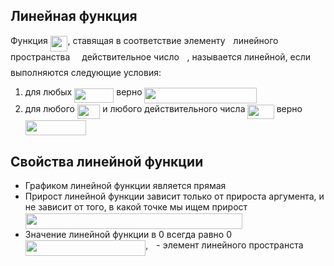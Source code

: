 ## Линейная функция
Функция <img src="/tex/4fb4c0fe1ef8e116dbcc0bfb8329a518.svg?invert_in_darkmode&sanitize=true" align=middle width=27.831191849999993pt height=24.65753399999998pt/>, ставящая в соответствие элементу <img src="/tex/2f2322dff5bde89c37bcae4116fe20a8.svg?invert_in_darkmode&sanitize=true" align=middle width=5.2283516999999895pt height=22.831056599999986pt/> линейного пространства <img src="/tex/ddcb483302ed36a59286424aa5e0be17.svg?invert_in_darkmode&sanitize=true" align=middle width=11.18724254999999pt height=22.465723500000017pt/>
действительное число <img src="/tex/deceeaf6940a8c7a5a02373728002b0f.svg?invert_in_darkmode&sanitize=true" align=middle width=8.649225749999989pt height=14.15524440000002pt/>, называется линейной, если выполняются следующие условия:
 1. для любых <img src="/tex/73ec69d8cfffb08f4e39bcbd2c19a818.svg?invert_in_darkmode&sanitize=true" align=middle width=63.14293259999999pt height=22.831056599999986pt/> верно <img src="/tex/3ddccd181a8727fa30f07368d4a63e26.svg?invert_in_darkmode&sanitize=true" align=middle width=179.025891pt height=24.65753399999998pt/>
 2. для любого <img src="/tex/1a0fae5ca099b17cd7be58b093d6f2c0.svg?invert_in_darkmode&sanitize=true" align=middle width=36.50672519999999pt height=22.831056599999986pt/> и любого действительного числа <img src="/tex/8325ca393ae1df92bb255fbdea455d47.svg?invert_in_darkmode&sanitize=true" align=middle width=42.28869479999999pt height=22.831056599999986pt/> верно <img src="/tex/2b33633e0caca2547545a894a8198864.svg?invert_in_darkmode&sanitize=true" align=middle width=96.75817799999999pt height=24.65753399999998pt/>
 
## Свойства линейной функции
- Графиком линейной функции является прямая
- Прирост линейной функции зависит только от прироста аргумента, и не зависит от того, в какой 
точке мы ищем прирост <img src="/tex/73d888a7b5ca417b106526b04f6d8c2a.svg?invert_in_darkmode&sanitize=true" align=middle width=346.9799057999999pt height=24.65753399999998pt/>
- Значение линейной функции в 0 всегда равно 0 <img src="/tex/415077f6e62df38ec10dd7dfe5144737.svg?invert_in_darkmode&sanitize=true" align=middle width=192.41992439999999pt height=24.65753399999998pt/>, <img src="/tex/2f2322dff5bde89c37bcae4116fe20a8.svg?invert_in_darkmode&sanitize=true" align=middle width=5.2283516999999895pt height=22.831056599999986pt/> - элемент линейного пространста <img src="/tex/ddcb483302ed36a59286424aa5e0be17.svg?invert_in_darkmode&sanitize=true" align=middle width=11.18724254999999pt height=22.465723500000017pt/>

